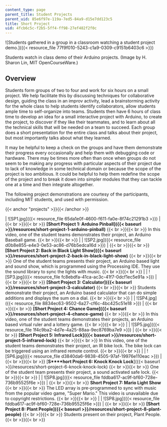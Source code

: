 ```yaml
---
content_type: page
parent_title: Student Projects
parent_uid: 85e6f97e-119a-7ed5-84a9-d15e7dd123c5
title: Short Project
uid: 4fcb6c5c-f2b5-5ff4-ff98-27ef482f2f0c
---
```


![Students gathered in a group in a classroom watching a student project demo.]({{< resource_file 77f9f010-5243-c1a9-0309-c9151b6403c6 >}})  

Students watch in class demo of their Arduino projects. (Image by H. Sharon Lin, MIT OpenCourseWare.)

Overview
--------

Students form groups of two to four and work for six hours on a small project. We help facilitate this by discussing techniques for collaborative design, guiding the class in an improv activity, lead a brainstorming activity for the whole class to help students identify collaborators, allow students ample time to self-organize into teams. Students then have 6 hours of class time to develop an idea for a small interactive project with Arduino, to create the project, to discover if they like their teammates, and to learn about all the technical skills that will be needed on a team to succeed. Each group does a short presentation for the entire class and talks about their project, but most importantly talks about what they learned.

It may be helpful to keep a check on the groups and have them demonstrate their progress every occasionally and help them with debugging code or hardware. There may be times more often than once when groups do not seem to be making any progress with particular aspects of their project due to lack of knowledge in some technical domain or because the scope of the project is too ambitious. It could be helpful to help them redefine the scope of the project and to break it down into simpler modules that they can tackle one at a time and then integrate altogether.

The following project demonstrations are courtesy of the participants, including MIT students, and used with permission.

{{< anchor "projects" >}}{{< /anchor >}}

| ![SP1.jpg]({{< resource_file 65da1e0f-4600-f611-fa0e-8f74c21291b3 >}}) |  {{< br >}}{{< br >}} ﻿**[Short Project 1: Arduino Pinball]({{< baseurl >}}/resources/short-project-1-arduino-pinball)** {{< br >}}{{< br >}} In this video, one of the student teams demonstrates their project, an Arduino Baseball game.   {{< br >}}{{< br >}}  |
| ![SP2.jpg]({{< resource_file d0b8e855-e4e3-0e53-ac86-d76b5edca16d >}}) |  {{< br >}}{{< br >}} ﻿**[Short Project 2: Back in Black Light Show]({{< baseurl >}}/resources/short-project-2-back-in-black-light-show)** {{< br >}}{{< br >}} One of the student teams presents their project, an Arduino based light and sound show, which is programmed using the Processing IDE. They use the sound library to sync the lights with music.   {{< br >}}{{< br >}}  |
| ![SP3.jpg]({{< resource_file fc8ebdfa-41ca-ac3c-41f7-0dcf1ec5e91a >}}) |  {{< br >}}{{< br >}}  **[Short Project 3: Calculator]({{< baseurl >}}/resources/short-project-3-calculator)** {{< br >}}{{< br >}} Students demonstrate their project, an Arduino based calculator that can do simple additions and displays the sum on a dial.   {{< br >}}{{< br >}}  |
| ![SP4.jpg]({{< resource_file 8834ec63-9502-6a27-cf6c-4bc425c51e18 >}}) |  {{< br >}}{{< br >}} ﻿**[Short Project 4: Chance Game]({{< baseurl >}}/resources/short-project-4-chance-game)** {{< br >}}{{< br >}} In this video, one of the student teams demonstrates their projects, an Arduino based virtual ruler and a lottery game.   {{< br >}}{{< br >}}  |
| ![SP5.jpg]({{< resource_file 1f4c9ba2-4d7e-4a25-88aa-9ec8769ba7e9 >}}) |  {{< br >}}{{< br >}} ﻿**[Short Project 5: Infrared Lock]({{< baseurl >}}/resources/short-project-5-infrared-lock)** {{< br >}}{{< br >}} In this video, one of the student teams demonstrates their project, an IR bike lock. The bike lock can be triggered using an infrared remote control.   {{< br >}}{{< br >}}  |
| ![SP6.jpg]({{< resource_file d3840da6-9838-4505-97af-19976e110eac >}}) |  {{< br >}}{{< br >}} ﻿[**S****hort Project 6: Knock Knock Lock**]({{< baseurl >}}/resources/short-project-6-knock-knock-lock) {{< br >}}{{< br >}} One of the student team presents their project, a sound activated safe lock.   {{< br >}}{{< br >}}  |
| ![SP8.jpg]({{< resource_file fddba617-ac9f-bf60-728e-736b95525f6e >}}) |  {{< br >}}{{< br >}} ﻿**Short Project 7: Mario Light Show** {{< br >}}{{< br >}} The LED array is pre-programmed to sync with music from the popular video game, "Super Mario." This video is unavailable due to copyright restrictions.   {{< br >}}{{< br >}}  |
| ![SP8.jpg]({{< resource_file fddba617-ac9f-bf60-728e-736b95525f6e >}}) |  {{< br >}}{{< br >}} ﻿**[Short Project 8: Plant People]({{< baseurl >}}/resources/short-project-8-plant-people)** {{< br >}}{{< br >}} Students present on their project, Plant People.   {{< br >}}{{< br >}}